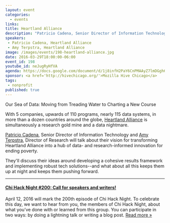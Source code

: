 ```yaml
---
layout: event
categories: 
  - events
links:
title: Heartland Alliance
description: "Patricio Cadena, Senior Director of Information Technology and Amy Terpstra, Director of Research will talk about their vision for transforming Heartland Alliance into a hub of data- and research-informed innovation for ending poverty. They’ll discuss their ideas around developing a cohesive results framework and implementing robust tech solutions–and what about all this keeps them up at night and keeps them pushing forward."
speakers:
 - Patricio Cadena, Heartland Alliance
 - Amy Terpstra, Heartland Alliance
image: /images/events/198-heartland-alliance.jpg
date: 2016-03-29T18:00:00-06:00
event_id: 198
youtube_id: neJugRyHfVA
agenda: https://docs.google.com/document/d/1j8infH2PaY6CnPMAAyZ7lmDGgh6bBLbUcZy4DW2nqxU/edit#
sponsor: <a href='http://hivechicago.org/'>Mozilla Hive Chicago</a>
tags: 
 - nonprofit
published: true
---
```


Our Sea of Data: Moving from Treading Water to Charting a New Course

With 5 companies, upwards of 110 programs, nearly 115 data systems, in more than a dozen countries around the globe, [Heartland Alliance](https://www.heartlandalliance.org/) is simultaneously a research gold mine and a data nightmare.

[Patricio Cadena](https://www.linkedin.com/in/patricio-cadena-32a6821), Senior Director of Information Technology and [Amy Terpstra](https://www.linkedin.com/in/amy-ahrens-terpstra-85376a11), Director of Research will talk about their vision for transforming Heartland Alliance into a hub of data- and research-informed innovation for ending poverty. 

They'll discuss their ideas around developing a cohesive results framework and implementing robust tech solutions--and what about all this keeps them up at night and keeps them pushing forward. 

---

#### [Chi Hack Night #200: Call for speakers and writers!](/blog/2016/03/25/chi-hack-night-200-call-for-speakers-and-writers.html)

April 12, 2016 will mark the 200th episode of Chi Hack Night. To celebrate this day, we want to hear from you, the members of Chi Hack Night, about what you’ve done with or learned from this group. You can participate in two ways: by doing a lightning talk or writing a blog post. [Read more &raquo;](/blog/2016/03/25/chi-hack-night-200-call-for-speakers-and-writers.html)